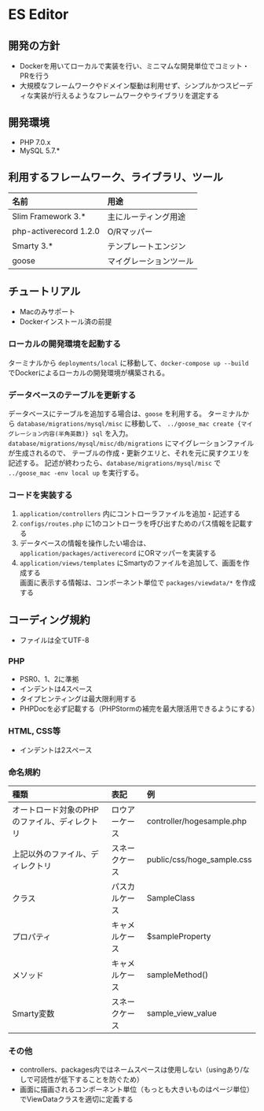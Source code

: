 # ES Editor

## 開発の方針

* Dockerを用いてローカルで実装を行い、ミニマムな開発単位でコミット・PRを行う
* 大規模なフレームワークやドメイン駆動は利用せず、シンプルかつスピーディな実装が行えるようなフレームワークやライブラリを選定する

## 開発環境

* PHP 7.0.x
* MySQL 5.7.*

## 利用するフレームワーク、ライブラリ、ツール

|名前|用途|
|:---|:---|
|Slim Framework 3.*|主にルーティング用途|
|php-activerecord 1.2.0|O/Rマッパー|
|Smarty 3.*|テンプレートエンジン|
|goose|マイグレーションツール|

## チュートリアル

* Macのみサポート
* Dockerインストール済の前提

### ローカルの開発環境を起動する

ターミナルから `deployments/local` に移動して、`docker-compose up --build` でDockerによるローカルの開発環境が構築される。

### データベースのテーブルを更新する

データベースにテーブルを追加する場合は、`goose` を利用する。
ターミナルから `database/migrations/mysql/misc` に移動して、
`../goose_mac create {マイグレーション内容(半角英数)} sql` を入力。
`database/migrations/mysql/misc/db/migrations` にマイグレーションファイルが生成されるので、
テーブルの作成・更新クエリと、それを元に戻すクエリを記述する。
記述が終わったら、`database/migrations/mysql/misc` で `../goose_mac -env local up` を実行する。

### コードを実装する

1. `application/controllers` 内にコントローラファイルを追加・記述する
2. `configs/routes.php` に1のコントローラを呼び出すためのパス情報を記載する
3. データベースの情報を操作したい場合は、`application/packages/activerecord` にORマッパーを実装する
4. `application/views/templates` にSmartyのファイルを追加して、画面を作成する<br>
画面に表示する情報は、コンポーネント単位で `packages/viewdata/*` を作成する


## コーディング規約

* ファイルは全てUTF-8

### PHP

* PSR0、1、2に準拠
* インデントは4スペース
* タイプヒンティングは最大限利用する
* PHPDocを必ず記載する（PHPStormの補完を最大限活用できるようにする）

### HTML, CSS等

* インデントは2スペース

### 命名規約

|種類|表記|例|
|:---|:---|:---|
|オートロード対象のPHPのファイル、ディレクトリ|ロウアーケース|controller/hogesample.php|
|上記以外のファイル、ディレクトリ|スネークケース|public/css/hoge_sample.css|
|クラス|パスカルケース|SampleClass|
|プロパティ|キャメルケース|$sampleProperty|
|メソッド|キャメルケース|sampleMethod()|
|Smarty変数|スネークケース|sample_view_value|

### その他

* controllers、packages内ではネームスペースは使用しない（usingあり/なしで可読性が低下することを防ぐため）
* 画面に描画されるコンポーネント単位（もっとも大きいものはページ単位）でViewDataクラスを適切に定義する
